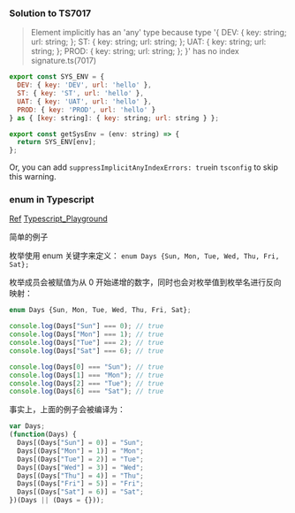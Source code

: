 ### Solution to TS7017

> Element implicitly has an 'any' type because type '{ DEV: { key: string; url: string; }; ST: { key: string; url: string; }; UAT: { key: string; url: string; }; PROD: { key: string; url: string; }; }' has no index signature.ts(7017)

```js
export const SYS_ENV = {
  DEV: { key: 'DEV', url: 'hello' },
  ST: { key: 'ST', url: 'hello' },
  UAT: { key: 'UAT', url: 'hello' },
  PROD: { key: 'PROD', url: 'hello' }
} as { [key: string]: { key: string; url: string } };

export const getSysEnv = (env: string) => {
  return SYS_ENV[env];
};
```

Or, you can add `suppressImplicitAnyIndexErrors: true`in `tsconfig` to skip this warning.

### enum in Typescript

[Ref](https://ts.xcatliu.com/advanced/enum)
[Typescript_Playground](<https://www.typescriptlang.org/play/index.html#src=enum%20Days%20%7B%20Sun%20%3D%207%2C%20Mon%20%3D%201%2C%20Tue%2C%20Wed%2C%20Thu%2C%20Fri%2C%20Sat%20%7D%3B%0D%0A%0D%0Aalert(Days%5BDays.Mon%5D%2B%22%20%22%2BDays.Mon)>)

简单的例子

枚举使用 enum 关键字来定义：
`enum Days {Sun, Mon, Tue, Wed, Thu, Fri, Sat};`

枚举成员会被赋值为从 0 开始递增的数字，同时也会对枚举值到枚举名进行反向映射：

```js
enum Days {Sun, Mon, Tue, Wed, Thu, Fri, Sat};

console.log(Days["Sun"] === 0); // true
console.log(Days["Mon"] === 1); // true
console.log(Days["Tue"] === 2); // true
console.log(Days["Sat"] === 6); // true

console.log(Days[0] === "Sun"); // true
console.log(Days[1] === "Mon"); // true
console.log(Days[2] === "Tue"); // true
console.log(Days[6] === "Sat"); // true
```

事实上，上面的例子会被编译为：

```js
var Days;
(function(Days) {
  Days[(Days["Sun"] = 0)] = "Sun";
  Days[(Days["Mon"] = 1)] = "Mon";
  Days[(Days["Tue"] = 2)] = "Tue";
  Days[(Days["Wed"] = 3)] = "Wed";
  Days[(Days["Thu"] = 4)] = "Thu";
  Days[(Days["Fri"] = 5)] = "Fri";
  Days[(Days["Sat"] = 6)] = "Sat";
})(Days || (Days = {}));
```
